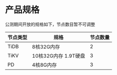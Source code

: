 # 产品规格
公测期间开放的规格如下，节点数目暂不可调整

|	节点类型	|	规格	|	节点数量	|
|-|-|-|
|	TiDB	|	8核32G内存	|	2	|
|	TiKV	|	10核32G内存 1.9T硬盘	|	3	|
|	PD	|	4核8G内存	|	3	|